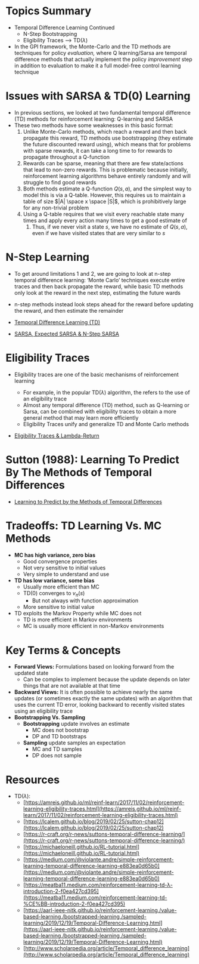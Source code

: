 # Topics Summary

- Temporal Difference Learning Continued
    - N-Step Bootstrapping
    - Eligibility Traces —> TD($\lambda$)
- In the GPI framework, the Monte-Carlo and the TD methods are techniques for policy *evaluation,* where Q learning/Sarsa are temporal difference methods that actually implement the policy *improvement* step in addition to evaluation to make it a full model-free control learning technique

# Issues with SARSA & TD(0) Learning

- In previous sections, we looked at two fundamental temporal difference (TD) methods for reinforcement learning: Q-learning and SARSA
- These two methods have some weaknesses in this basic format:
    1. Unlike Monte-Carlo methods, which reach a reward and then back propagate this reward, TD methods use bootstrapping (they estimate the future discounted reward using), which means that for problems with sparse rewards, it can take a long time to for rewards to propagate throughout a Q-function
    2. Rewards can be sparse, meaning that there are few state/actions that lead to non-zero rewards. This is problematic because initially, reinforcement learning algorithms behave entirely randomly and will struggle to find good rewards
    3. Both methods estimate a Q-function $Q(s,a)$, and the simplest way to model this is via a Q-table. However, this requires us to maintain a table of size $|A| \space x \space |S|$, which is prohibitively large for any non-trivial problem
    4. Using a Q-table requires that we visit every reachable state many times and apply every action many times to get a good estimate of
        1. Thus, if we never visit a state $s$, we have no estimate of $Q(s,a)$, even if we have visited states that are very similar to $s$

# N-Step Learning

- To get around limitations 1 and 2, we are going to look at n-step temporal difference learning: ‘Monte Carlo’ techniques execute entire traces and then back propagate the reward, while basic TD methods only look at the reward in the next step, estimating the future wards
- n-step methods instead look steps ahead for the reward before updating the reward, and then estimate the remainder



- [Temporal Difference Learning (TD)](../Module%201%20Intro%20to%20RL/Reinforcement%20Learning%20Models/Reinforcement%20Learning%20Models/Temporal%20Difference%20Learning%20(TD).md)
- [SARSA, Expected SARSA & N-Step SARSA](../Module%201%20Intro%20to%20RL/Reinforcement%20Learning%20Models/Reinforcement%20Learning%20Models/SARSA,%20Expected%20SARSA%20&%20N-Step%20SARSA.md)

# Eligibility Traces

- Eligibility traces are one of the basic mechanisms of reinforcement learning
    - For example, in the popular TD($\lambda$) algorithm, the refers to the use of an eligibility trace
    - Almost any temporal difference (TD) method, such as Q-learning or Sarsa, can be combined with eligibility traces to obtain a more general method that may learn more efficiently
    - Eligibility Traces unify and generalize TD and Monte Carlo methods

- [Eligibility Traces & Lambda-Return](./Week%203%20TD%20&%20Friends/Eligibility%20Traces%20&%20Lambda-Return.md)

# Sutton (1988): Learning To Predict By The Methods of Temporal Differences

- [Learning to Predict by the Methods of Temporal Differences](./Week%203%20TD%20&%20Friends/Learning%20to%20Predict%20by%20the%20Methods%20of%20Temporal%20Differences.md)

# Tradeoffs: TD Learning Vs. MC Methods

- **MC has high variance, zero bias**
    - Good convergence properties
    - Not very sensitive to initial values
    - Very simple to understand and use
- **TD has low variance, some bias**
    - Usually more efficient than MC
    - TD(0) converges to $v_\pi(s)$
        - But not always with function approximation
    - More sensitive to initial value
- TD exploits the Markov Property while MC does not
    - TD is more efficient in Markov environments
    - MC is usually more efficient in non-Markov environments

# Key Terms & Concepts

- **Forward Views:** Formulations based on looking forward from the updated state
    - Can be complex to implement because the update depends on later things that are not available at that time
- **Backward Views:** It is often possible to achieve nearly the same updates (or sometimes exactly the same updates) with an algorithm that uses the current TD error, looking backward to recently visited states using an eligibility trace
- **Bootstrapping Vs. Sampling**
    - **Bootstrapping** update involves an estimate
        - MC does not bootstrap
        - DP and TD bootstraps
    - **Sampling** update samples an expectation
        - MC and TD samples
        - DP does not sample


# Resources

- TD($\lambda$):
    - [https://amreis.github.io/ml/reinf-learn/2017/11/02/reinforcement-learning-eligibility-traces.html](https://amreis.github.io/ml/reinf-learn/2017/11/02/reinforcement-learning-eligibility-traces.html)
    - [https://lcalem.github.io/blog/2019/02/25/sutton-chap12](https://lcalem.github.io/blog/2019/02/25/sutton-chap12)
    - [https://r-craft.org/r-news/suttons-temporal-difference-learning/](https://r-craft.org/r-news/suttons-temporal-difference-learning/)
    - [https://michaeloneill.github.io/RL-tutorial.html](https://michaeloneill.github.io/RL-tutorial.html)
    - [https://medium.com/@violante.andre/simple-reinforcement-learning-temporal-difference-learning-e883ea0d65b0](https://medium.com/@violante.andre/simple-reinforcement-learning-temporal-difference-learning-e883ea0d65b0)
    - [https://meatba11.medium.com/reinforcement-learning-td-λ-introduction-2-f0ea427cd395](https://meatba11.medium.com/reinforcement-learning-td-%CE%BB-introduction-2-f0ea427cd395)
    - [https://aarl-ieee-nitk.github.io/reinforcement-learning,/value-based-learning,/bootstrapped-learning,/sampled-learning/2019/12/19/Temporal-Difference-Learning.html](https://aarl-ieee-nitk.github.io/reinforcement-learning,/value-based-learning,/bootstrapped-learning,/sampled-learning/2019/12/19/Temporal-Difference-Learning.html)
    - [http://www.scholarpedia.org/article/Temporal_difference_learning](http://www.scholarpedia.org/article/Temporal_difference_learning)